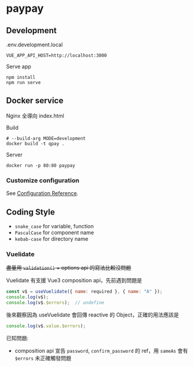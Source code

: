 # paypay

## Development

.env.development.local
```
VUE_APP_API_HOST=http://localhost:3000
```

Serve app
```
npm install
npm run serve
```

## Docker service

Nginx 全導向 index.html

Build
```
# --build-arg MODE=development
docker build -t qpay .
```

Server
```
docker run -p 80:80 paypay
```

### Customize configuration
See [Configuration Reference](https://cli.vuejs.org/config/).


## Coding Style
- `snake_case` for variable, function 
- `PascalCase` for component name
- `kebab-case` for directory name

### Vuelidate

~~盡量用 `validation()` + options api 的寫法比較沒問題~~

Vuelidate 有支援 Vue3 composition api，先前遇到問題是

```javascript
const v$ = useVuelidate({ name: required }, { name: "A" });
console.log(v$);
console.log(v$.$errors);  // undefine
```

後來觀察因為 useVuelidate 會回傳 reactive 的 Object，正確的用法應該是

```javascript
console.log(v$.value.$errors);
```

已知問題:
- composition api 宣告 `password`, `confirm_password` 的 ref，用 `sameAs` 會有 `$errors` 未正確觸發問題
